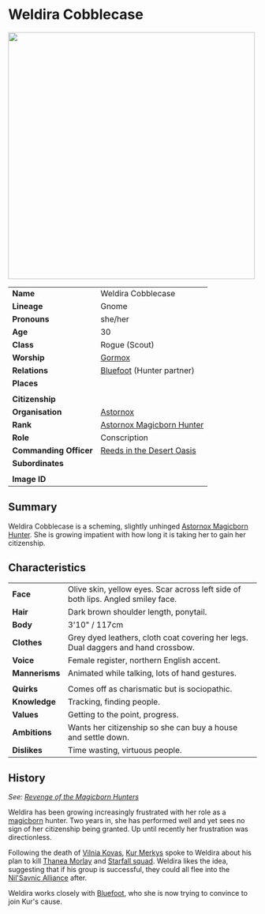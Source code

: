 # Weldira Cobblecase

<img src="https://raw.githubusercontent.com/jesskelsall/astarus-images/main/characters/portraits/imageid.png" height="500" />

|||
| --- | --- |
| **Name** | Weldira Cobblecase | character.3
| **Lineage** | Gnome |
| **Pronouns** | she/her |
| **Age** | 30 |
| **Class** | Rogue (Scout) |
| **Worship** | [Gormox](../gods/deities/gormox.md) |
| **Relations** | [Bluefoot](bluefoot.md) (Hunter partner) |
| **Places** | |
|||
| **Citizenship** | |
| **Organisation** | [Astornox](../organisations/astornox/astornox.md) |
| **Rank** | [Astornox Magicborn Hunter](../organisations/astornox/ranks/astornox-magicborn-hunter.md) |
| **Role** | Conscription |
| **Commanding Officer** | [Reeds in the Desert Oasis](reeds-in-the-desert-oasis.md) |
| **Subordinates** | |
|||
| **Image ID** | |

## Summary

Weldira Cobblecase is a scheming, slightly unhinged [Astornox Magicborn Hunter](../organisations/astornox/ranks/astornox-magicborn-hunter.md). She is growing impatient with how long it is taking her to gain her citizenship.

## Characteristics

| | |
| --- | --- |
| **Face** | Olive skin, yellow eyes. Scar across left side of both lips. Angled smiley face. | characteristics.2
| **Hair** | Dark brown shoulder length, ponytail. |
| **Body** | 3'10" / 117cm |
| **Clothes** | Grey dyed leathers, cloth coat covering her legs. Dual daggers and hand crossbow. |
| **Voice** | Female register, northern English accent. |
| **Mannerisms** | Animated while talking, lots of hand gestures. |
| | |
| **Quirks** | Comes off as charismatic but is sociopathic. |
| **Knowledge** | Tracking, finding people. |
| **Values** | Getting to the point, progress. |
| **Ambitions** | Wants her citizenship so she can buy a house and settle down. |
| **Dislikes** | Time wasting, virtuous people. |

## History

*See: [Revenge of the Magicborn Hunters](../storylines/revenge-of-the-magicborn-hunters.md)*

Weldira has been growing increasingly frustrated with her role as a [magicborn](../civilisations/kingdom-of-astor/magicborn.md) hunter. Two years in, she has performed well and yet sees no sign of her citizenship being granted. Up until recently her frustration was directionless.

Following the death of [Vilnia Kovas](vilnia-kovas.md), [Kur Merkys](kur-merkys.md) spoke to Weldira about his plan to kill [Thanea Morlay](thanea-morlay.md) and [Starfall squad](../organisations/astorrel/squads/starfall-squad.md). Weldira likes the idea, suggesting that if his group is successful, they could all flee into the [Nil'Savnic Alliance](../civilisations/nilsavnic-alliance/nilsavnic-alliance.md) after.

Weldira works closely with [Bluefoot](bluefoot.md), who she is now trying to convince to join Kur's cause.
